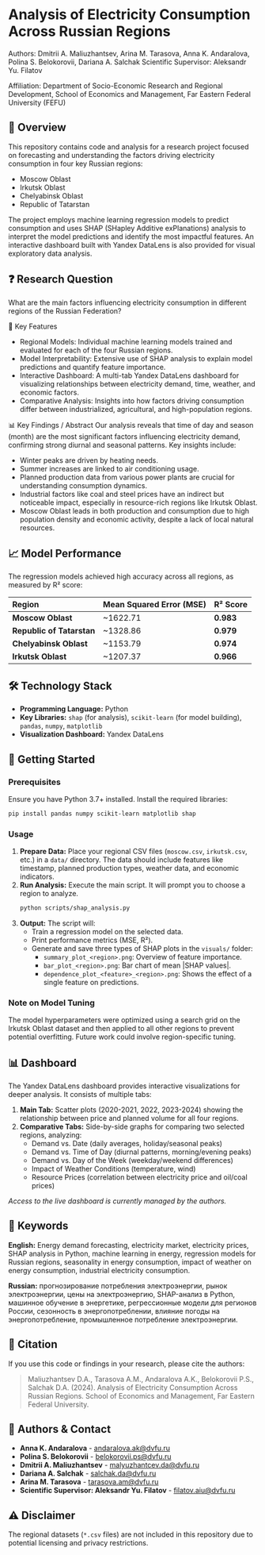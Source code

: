 # Analysis of Electricity Consumption Across Russian Regions


Authors: Dmitrii A. Maliuzhantsev, Arina M. Tarasova, Anna K. Andaralova, Polina S. Belokorovii, Dariana A. Salchak
Scientific Supervisor: Aleksandr Yu. Filatov

Affiliation: Department of Socio-Economic Research and Regional Development, School of Economics and Management, Far Eastern Federal University (FEFU)

## 📜 Overview
This repository contains code and analysis for a research project focused on forecasting and understanding the factors driving electricity consumption in four key Russian regions:

* Moscow Oblast
* Irkutsk Oblast
* Chelyabinsk Oblast
* Republic of Tatarstan

The project employs machine learning regression models to predict consumption and uses SHAP (SHapley Additive exPlanations) analysis to interpret the model predictions and identify the most impactful features. An interactive dashboard built with Yandex DataLens is also provided for visual exploratory data analysis.

## ❓ Research Question
What are the main factors influencing electricity consumption in different regions of the Russian Federation?

🚀 Key Features
* Regional Models: Individual machine learning models trained and evaluated for each of the four Russian regions.
* Model Interpretability: Extensive use of SHAP analysis to explain model predictions and quantify feature importance.
* Interactive Dashboard: A multi-tab Yandex DataLens dashboard for visualizing relationships between electricity demand, time, weather, and economic factors.
* Comparative Analysis: Insights into how factors driving consumption differ between industrialized, agricultural, and high-population regions.

📊 Key Findings / Abstract
Our analysis reveals that time of day and season (month) are the most significant factors influencing electricity demand, confirming strong diurnal and seasonal patterns. Key insights include:
* Winter peaks are driven by heating needs.
* Summer increases are linked to air conditioning usage.
* Planned production data from various power plants are crucial for understanding consumption dynamics.
* Industrial factors like coal and steel prices have an indirect but noticeable impact, especially in resource-rich regions like Irkutsk Oblast.
* Moscow Oblast leads in both production and consumption due to high population density and economic activity, despite a lack of local natural resources.

## 📈 Model Performance

The regression models achieved high accuracy across all regions, as measured by R² score:

| Region | Mean Squared Error (MSE) | R² Score |
| :--- | :--- | :--- |
| **Moscow Oblast** | ~1622.71 | **0.983** |
| **Republic of Tatarstan** | ~1328.86 | **0.979** |
| **Chelyabinsk Oblast** | ~1153.79 | **0.974** |
| **Irkutsk Oblast** | ~1207.37 | **0.966** |

## 🛠️ Technology Stack

*   **Programming Language:** Python
*   **Key Libraries:** `shap` (for analysis), `scikit-learn` (for model building), `pandas`, `numpy`, `matplotlib`
*   **Visualization Dashboard:** Yandex DataLens

## 🚀 Getting Started

### Prerequisites

Ensure you have Python 3.7+ installed. Install the required libraries:

```bash
pip install pandas numpy scikit-learn matplotlib shap
```

### Usage

1.  **Prepare Data:** Place your regional CSV files (`moscow.csv`, `irkutsk.csv`, etc.) in a `data/` directory. The data should include features like timestamp, planned production types, weather data, and economic indicators.
2.  **Run Analysis:** Execute the main script. It will prompt you to choose a region to analyze.
    ```bash
    python scripts/shap_analysis.py
    ```
3.  **Output:** The script will:
    *   Train a regression model on the selected data.
    *   Print performance metrics (MSE, R²).
    *   Generate and save three types of SHAP plots in the `visuals/` folder:
        *   `summary_plot_<region>.png`: Overview of feature importance.
        *   `bar_plot_<region>.png`: Bar chart of mean |SHAP values|.
        *   `dependence_plot_<feature>_<region>.png`: Shows the effect of a single feature on predictions.

### Note on Model Tuning

The model hyperparameters were optimized using a search grid on the Irkutsk Oblast dataset and then applied to all other regions to prevent potential overfitting. Future work could involve region-specific tuning.

## 📊 Dashboard

The Yandex DataLens dashboard provides interactive visualizations for deeper analysis. It consists of multiple tabs:

1.  **Main Tab:** Scatter plots (2020-2021, 2022, 2023-2024) showing the relationship between price and planned volume for all four regions.
2.  **Comparative Tabs:** Side-by-side graphs for comparing two selected regions, analyzing:
    *   Demand vs. Date (daily averages, holiday/seasonal peaks)
    *   Demand vs. Time of Day (diurnal patterns, morning/evening peaks)
    *   Demand vs. Day of the Week (weekday/weekend differences)
    *   Impact of Weather Conditions (temperature, wind)
    *   Resource Prices (correlation between electricity price and oil/coal prices)

*Access to the live dashboard is currently managed by the authors.*

## 🔑 Keywords

**English:** Energy demand forecasting, electricity market, electricity prices, SHAP analysis in Python, machine learning in energy, regression models for Russian regions, seasonality in energy consumption, impact of weather on energy consumption, industrial electricity consumption.

**Russian:** прогнозирование потребления электроэнергии, рынок электроэнергии, цены на электроэнергию, SHAP-анализ в Python, машинное обучение в энергетике, регрессионные модели для регионов России, сезонность в энергопотреблении, влияние погоды на энергопотребление, промышленное потребление электроэнергии.

## 📄 Citation

If you use this code or findings in your research, please cite the authors:
> Maliuzhantsev D.A., Tarasova A.M., Andaralova A.K., Belokorovii P.S., Salchak D.A. (2024). Analysis of Electricity Consumption Across Russian Regions. School of Economics and Management, Far Eastern Federal University.

## 👥 Authors & Contact

*   **Anna K. Andaralova** - andaralova.ak@dvfu.ru
*   **Polina S. Belokorovii** - belokorovii.ps@dvfu.ru
*   **Dmitrii A. Maliuzhantsev** - malyuzhantcev.da@dvfu.ru
*   **Dariana A. Salchak** - salchak.da@dvfu.ru
*   **Arina M. Tarasova** - tarasova.am@dvfu.ru
*   **Scientific Supervisor: Aleksandr Yu. Filatov** - filatov.aiu@dvfu.ru

## ⚠️ Disclaimer

The regional datasets (`*.csv` files) are not included in this repository due to potential licensing and privacy restrictions. 

